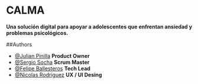 # CALMA

**Una solución digital para apoyar a adolescentes que enfrentan ansiedad y problemas psicológicos.**






##Authors


- [@Julian Pinilla](https://www.github.com/julianpiav) **Product Owner**
- [@Sergio Socha](https://www.github.com/sergiosocha) **Scrum Master**
- [@Felipe Ballesteros](https://www.github.com/pipe1408) **Tech Lead**
- [@Nicolas Rodriguez](https://www.github.com/nicorodri18) **UX / UI Desing**



